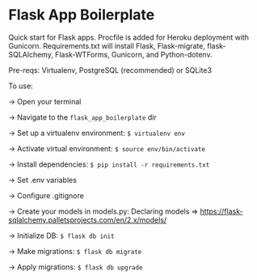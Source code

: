 # Flask App Boilerplate

Quick start for Flask apps. Procfile is added for Heroku deployment with Gunicorn. Requirements.txt will install Flask, Flask-migrate, flask-SQLAlchemy, Flask-WTForms, Gunicorn, and Python-dotenv.

Pre-reqs: Virtualenv, PostgreSQL (recommended) or SQLite3

To use:
    
-> Open your terminal

-> Navigate to the `flask_app_boilerplate` dir

-> Set up a virtualenv environment: ` $ virtualenv env `

-> Activate virtual environment: ` $ source env/bin/activate `

-> Install dependencies: ` $ pip install -r requirements.txt `

-> Set .env variables

-> Configure .gitignore

-> Create your models in models.py: Declaring models => https://flask-sqlalchemy.palletsprojects.com/en/2.x/models/

-> Initialize DB: ` $ flask db init `

-> Make migrations: ` $ flask db migrate `

-> Apply migrations: ` $ flask db upgrade `
